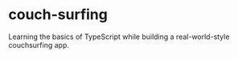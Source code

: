 # couch-surfing

Learning the basics of TypeScript while building a real-world-style couchsurfing app.
